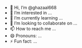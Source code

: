 - 👋 Hi, I’m @ghazaal668
- 👀 I’m interested in ...
- 🌱 I’m currently learning ...
- 💞️ I’m looking to collaborate on ...
- 📫 How to reach me ...
- 😄 Pronouns: ...
- ⚡ Fun fact: ...

<!---
ghazaal668/ghazaal668 is a ✨ special ✨ repository because its `README.md` (this file) appears on your GitHub profile.
You can click the Preview link to take a looke at your changes.
--->
